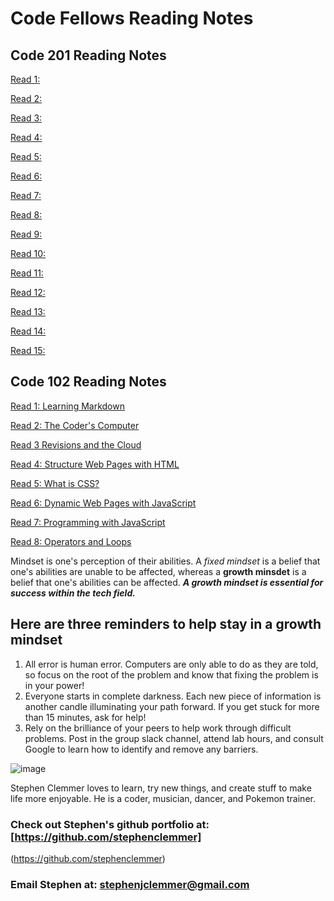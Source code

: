 # Code Fellows Reading Notes

## Code 201 Reading Notes

[Read 1:](./201-Read-01.md)

[Read 2:](./201-Read-02.md)

[Read 3:](./201-Read-03.md)

[Read 4:](./201-Read-04.md)

[Read 5:](./201-Read-05.md)

[Read 6:](./201-Read-06.md)

[Read 7:](./201-Read-07.md)

[Read 8:](./201-Read-08.md)

[Read 9:](./201-Read-09.md)

[Read 10:](./201-Read-10.md)

[Read 11:](./201-Read-11.md)

[Read 12:](./201-Read-12.md)

[Read 13:](./201-Read-13.md)

[Read 14:](./201-Read-14.md)

[Read 15:](./201-Read-15.md)

## Code 102 Reading Notes

[Read 1: Learning Markdown](./Read1-LearningMarkdown.md)

[Read 2: The Coder's Computer](./Read2-TheCodersComputer.md)

[Read 3 Revisions and the Cloud](./Read3-RevisionsandtheCloud.md)

[Read 4: Structure Web Pages with HTML](./Read4-StructureWebPageswithHTML.md)

[Read 5: What is CSS?](./Read5-WhatisCSS.md)

[Read 6: Dynamic Web Pages with JavaScript](./Read6-DynamicWebPageswithJavaScript.md)

[Read 7: Programming with JavaScript](./Read7-ProgrammingWithJavaScript.md)

[Read 8: Operators and Loops](./Read8-OperatorsAndLoops.md)

Mindset is one's perception of their abilities. A *fixed mindset* is a belief that one's abilities are unable to be affected, whereas a **growth minsdet** is a belief that one's abilities can be affected. ***A growth mindset is essential for success within the tech field.***

## Here are three reminders to help stay in a growth mindset

1. All error is human error. Computers are only able to do as they are told, so focus on the root of the problem and know that fixing the problem is in your power!
2. Everyone starts in complete darkness. Each new piece of information is another candle illuminating your path forward. If you get stuck for more than 15 minutes, ask for help!
3. Rely on the brilliance of your peers to help work through difficult problems. Post in the group slack channel, attend lab hours, and consult Google to learn how to identify and remove any barriers.

![image](https://user-images.githubusercontent.com/106696997/176025527-3f24ec83-862c-4d96-9ee5-f6dfe8f4c537.png)

Stephen Clemmer loves to learn, try new things, and create stuff to make life more enjoyable. He is a coder, musician, dancer, and Pokemon trainer.

### Check out Stephen's github portfolio at: [https://github.com/stephenclemmer]

(https://github.com/stephenclemmer)

### Email Stephen at: stephenjclemmer@gmail.com
